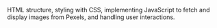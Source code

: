  HTML structure, styling with CSS, implementing JavaScript to fetch and display images from Pexels, and handling user interactions.
